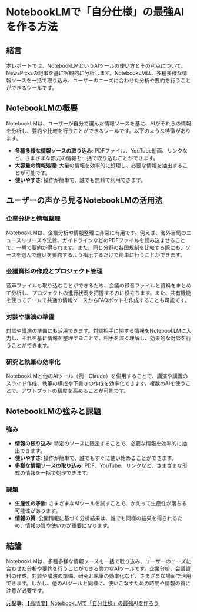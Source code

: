 # NotebookLMで「自分仕様」の最強AIを作る方法

## 緒言

本レポートでは、NotebookLMというAIツールの使い方とその利点について、NewsPicksの記事を基に客観的に分析します。NotebookLMは、多種多様な情報ソースを一括で取り込み、ユーザーのニーズに合わせた分析や要約を行うことができるツールです。

## NotebookLMの概要

NotebookLMは、ユーザーが自分で選んだ情報ソースを基に、AIがそれらの情報を分析し、要約や比較を行うことができるツールです。以下のような特徴があります。

- **多種多様な情報ソースの取り込み**: PDFファイル、YouTube動画、リンクなど、さまざまな形式の情報を一括で取り込むことができます。
- **大容量の情報処理**: 大量の情報を効率的に処理し、必要な情報を抽出することが可能です。
- **使いやすさ**: 操作が簡単で、誰でも無料で利用できます。

## ユーザーの声から見るNotebookLMの活用法

### 企業分析と情報整理

NotebookLMは、企業分析や情報整理に非常に有用です。例えば、海外当局のニュースリリースや法律、ガイドラインなどのPDFファイルを読み込ませることで、一瞬で要約が得られます。また、同じ分野の各国規制を比較する際にも、ソースを選んで違いを要約するよう指示するだけで簡単に行うことができます。

### 会議資料の作成とプロジェクト管理

音声ファイルも取り込むことができるため、会議の録音ファイルと資料をまとめて分析し、プロジェクトの進行状況を把握するのに役立ちます。また、共有機能を使ってチームで共通の情報ソースからFAQボットを作成することも可能です。

### 対談や講演の準備

対談や講演の準備にも活用できます。対談相手に関する情報をNotebookLMに入力し、それを基に情報を整理することで、相手を深く理解し、効果的な対談を行うことができます。

### 研究と執筆の効率化

NotebookLMと他のAIツール（例：Claude）を併用することで、講演や講義のスライド作成、執筆の構成や下書きの作成を効率化できます。複数のAIを使うことで、アウトプットの精度を高めることが可能です。

## NotebookLMの強みと課題

### 強み

- **情報の絞り込み**: 特定のソースに限定することで、必要な情報を効率的に抽出できます。
- **使いやすさ**: 操作が簡単で、誰でもすぐに使い始めることができます。
- **多様な情報ソースの取り込み**: PDF、YouTube、リンクなど、さまざまな形式の情報を一括で処理できます。

### 課題

- **生産性の矛盾**: さまざまなAIツールを試すことで、かえって生産性が落ちる可能性があります。
- **情報の質**: 公開情報に基づく分析結果は、誰でも同様の結果を得られるため、情報の質や使い方が重要になります。

## 結論

NotebookLMは、多種多様な情報ソースを一括で取り込み、ユーザーのニーズに合わせた分析や要約を行うことができる強力なAIツールです。企業分析、会議資料の作成、対談や講演の準備、研究と執筆の効率化など、さまざまな場面で活用できます。しかし、他のAIツールと同様に、使いこなすための時間や情報の質に注意が必要です。

**元記事:** [【高精度】NotebookLMで「自分仕様」の最強AIを作ろう](https://newspicks.com/news/13960077/?block=side-news-series&ref=news-body_13960077)